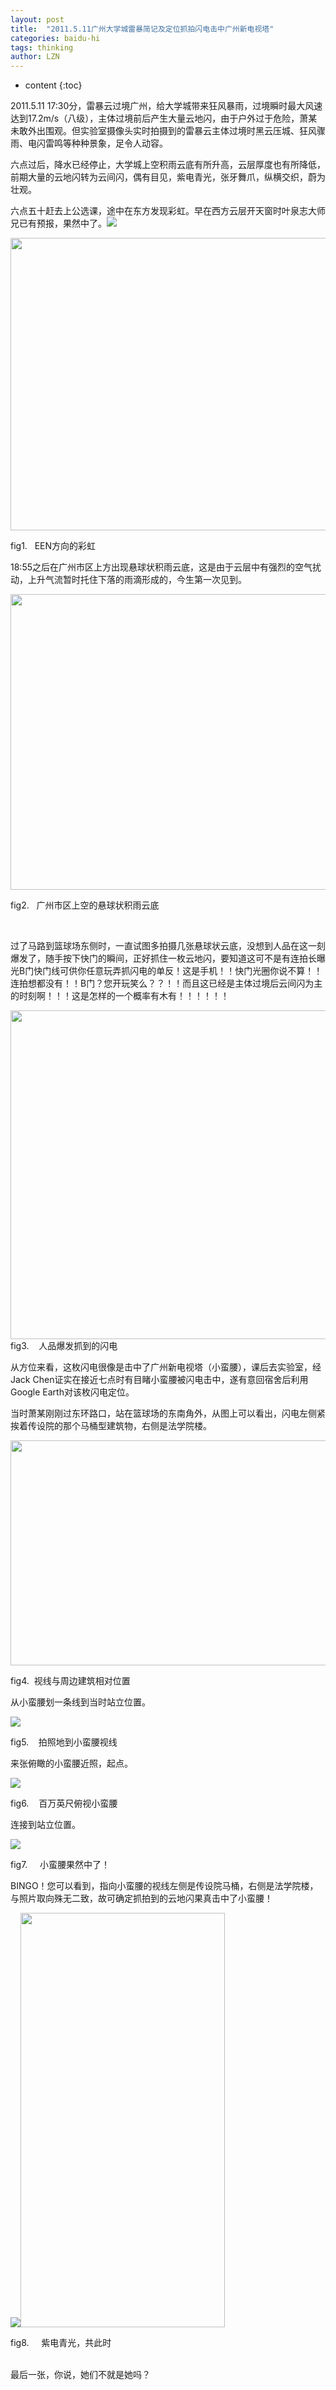 ```yaml
---
layout: post
title:  "2011.5.11广州大学城雷暴简记及定位抓拍闪电击中广州新电视塔"
categories: baidu-hi
tags: thinking
author: LZN
---
```


* content
{:toc}

<p>2011.5.11 17:30分，雷暴云过境广州，给大学城带来狂风暴雨，过境瞬时最大风速达到17.2m/s（八级），主体过境前后产生大量云地闪，由于户外过于危险，萧某未敢外出围观。但实验室摄像头实时拍摄到的雷暴云主体过境时黑云压城、狂风骤雨、电闪雷鸣等种种景象，足令人动容。</p><p>六点过后，降水已经停止，大学城上空积雨云底有所升高，云层厚度也有所降低，前期大量的云地闪转为云间闪，偶有目见，紫电青光，张牙舞爪，纵横交织，蔚为壮观。</p><p>六点五十赶去上公选课，途中在东方发现彩虹。早在西方云层开天窗时叶泉志大师兄已有预报，果然中了。<img src="http://img.baidu.com/hi/tsj/t_0003.gif" /></p><p><img style="width: 691px; height: 468px;" class="blogimg" src="http://hiphotos.baidu.com/dennis_1991/pic/item/7e47570e9b747f907acbe12c.jpg" width="1143" height="1006" small="0" /></p><p>fig1.&nbsp;&nbsp; EEN方向的彩虹<br /></p><p>18:55之后在广州市区上方出现悬球状积雨云底，这是由于云层中有强烈的空气扰动，上升气流暂时托住下落的雨滴形成的，今生第一次见到。</p><p><img style="width: 681px; height: 473px;" class="blogimg" src="http://hiphotos.baidu.com/dennis_1991/pic/item/d2fe263bf63261b014cecb2c.jpg" width="1609" height="1317" small="0" /></p><p>fig2.&nbsp;&nbsp; 广州市区上空的悬球状积雨云底</p><p>&nbsp;</p><p>过了马路到篮球场东侧时，一直试图多拍摄几张悬球状云底，没想到人品在这一刻爆发了，随手按下快门的瞬间，正好抓住一枚云地闪，要知道这可不是有连拍长曝光B门快门线可供你任意玩弄抓闪电的单反！这是手机！！快门光圈你说不算！！连拍想都没有！！B门？您开玩笑么？？！！而且这已经是主体过境后云间闪为主的时刻啊！！！这是怎样的一个概率有木有！！！！！！</p><p><img style="width: 694px; height: 526px;" class="blogimg" src="http://hiphotos.baidu.com/dennis_1991/pic/item/30edf13fa0190c987c1e7129.jpg" width="621" height="773" small="0" /><br />fig3.&nbsp;&nbsp;&nbsp; 人品爆发抓到的闪电<br /></p><p>从方位来看，这枚闪电很像是击中了广州新电视塔（小蛮腰），课后去实验室，经Jack Chen证实在接近七点时有目睹小蛮腰被闪电击中，遂有意回宿舍后利用Google Earth对该枚闪电定位。</p><p>当时萧某刚刚过东环路口，站在篮球场的东南角外，从图上可以看出，闪电左侧紧挨着传设院的那个马桶型建筑物，右侧是法学院楼。</p><p><img style="width: 736px; height: 360px;" class="blogimg" src="http://hiphotos.baidu.com/dennis_1991/pic/item/8b476a4ab142ee7908f7efc3.jpg" width="525" height="397" small="0" /></p><p>fig4.&nbsp; 视线与周边建筑相对位置</p><p>从小蛮腰划一条线到当时站立位置。</p><p><img class="blogimg" src="http://hiphotos.baidu.com/dennis_1991/pic/item/bdd0eceaba269e89d439c9cd.jpg" small="0" /></p><p>fig5.&nbsp;&nbsp;&nbsp; 拍照地到小蛮腰视线<br /></p><p>来张俯瞰的小蛮腰近照，起点。</p><p><img class="blogimg" src="http://hiphotos.baidu.com/dennis_1991/pic/item/64ee831ea1395545403417ce.jpg" small="0" /><br /></p><p>fig6.&nbsp;&nbsp;&nbsp; 百万英尺俯视小蛮腰</p><p>连接到站立位置。</p><p><img class="blogimg" src="http://hiphotos.baidu.com/dennis_1991/pic/item/418aeb1b78fc55a0ae5133cf.jpg" small="0" /></p><p>fig7.&nbsp;&nbsp;&nbsp;&nbsp; 小蛮腰果然中了！</p><p>BINGO！您可以看到，指向小蛮腰的视线左侧是传设院马桶，右侧是法学院楼，与照片取向殊无二致，故可确定抓拍到的云地闪果真击中了小蛮腰！</p><p><img class="blogimg" src="http://hiphotos.baidu.com/dennis_1991/pic/item/a1759c12d7f36a94c3fd78ab.jpg" small="0" /><img style="width: 327px; height: 663px;" class="blogimg" src="http://hiphotos.baidu.com/dennis_1991/pic/item/b76afcf9723ac903252df2b5.jpg" width="429" height="1057" small="0" /><br /></p><p>fig8.&nbsp;&nbsp;&nbsp;&nbsp; 紫电青光，共此时</p><p><br />最后一张，你说，她们不就是她吗？<br /></p>
